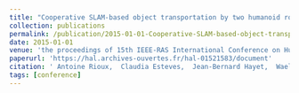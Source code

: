 ```yaml
---
title: "Cooperative SLAM-based object transportation by two humanoid robots in a cluttered environment"
collection: publications
permalink: /publication/2015-01-01-Cooperative-SLAM-based-object-transportation-by-two-humanoid-robots-in-a-cluttered-environment
date: 2015-01-01
venue: 'the proceedings of 15th IEEE-RAS International Conference on Humanoid Robots, Humanoids 2015, Seoul, South Korea, November 3-5, 2015'
paperurl: 'https://hal.archives-ouvertes.fr/hal-01521583/document'
citation: ' Antoine Rioux,  Claudia Esteves,  Jean-Bernard Hayet,  Wael Suleiman, &quot;Cooperative SLAM-based object transportation by two humanoid robots in a cluttered environment.&quot; the proceedings of 15th IEEE-RAS International Conference on Humanoid Robots, Humanoids 2015, Seoul, South Korea, November 3-5, 2015, 2015.'
tags: [conference]
---
```

